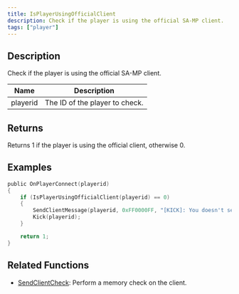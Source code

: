 ```yaml
---
title: IsPlayerUsingOfficialClient
description: Check if the player is using the official SA-MP client.
tags: ["player"]
---
```


<VersionWarn version='omp v1.1.0.2612' />

## Description

Check if the player is using the official SA-MP client.

| Name     | Description                                                 |
| -------- | ----------------------------------------------------------- |
| playerid | The ID of the player to check.       |

## Returns

Returns 1 if the player is using the official client, otherwise 0.

## Examples

```c
public OnPlayerConnect(playerid)
{
    if (IsPlayerUsingOfficialClient(playerid) == 0)
    {
        SendClientMessage(playerid, 0xFF0000FF, "[KICK]: You doesn't seem to be using the official sa-mp client!");
        Kick(playerid);
    }

    return 1;
}
```

## Related Functions

- [SendClientCheck](SendClientCheck): Perform a memory check on the client.
